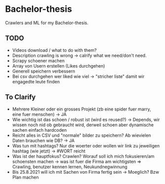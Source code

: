 # Bachelor-thesis
Crawlers and ML for my Bachelor-thesis.

## TODO
- Videos download / what to do with them?
- Description crawling is wrong -> calrify what we need/don't need.
- Scrapy schoener machen
- Array von Usern erstellen (Likes durchgehen)
- Generell speichern verbessern
- Bei csv durchgehen wer liked wie viel -> "stricher liste" damit wir engagedte leute finden

## To Clarify
- Mehrere Kleiner oder ein grosses Projekt (zb eine spider fuer marry, eine fuer menschen) -> JA
- Wie wichtig ist das schoen / robust ist (wird es reused?) -> Depends, wir wissen noch nid ob gebraucht wird, derweil schoen aber dynamische sachen einfach hardcoden
- Reicht alles in CSV und "normale" bilder zu speichern? Ab wievielen Daten brauchen wie DB? -> JA
- Was tun mit hashtags? Nur die woerter oder wollen wir link zu jeweiligen hashtag (wie jetzt) -> #WORT reicht
- Was ist der hauptfokus? Crawlen? Worauf soll ich mich fokusieren/am schoensten machen -> was ist fuer die Firma am wichtigsten => Crawling, benutzer kennen lernen, Neukundnegwinnung
- Bis 25.8.2021 will ich mit Sachen von Firma fertig sein -> Moeglich? Bzw Plan machen


